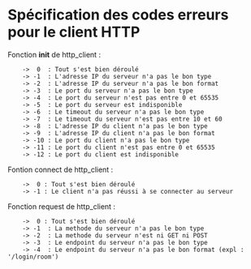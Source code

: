# Spécification des codes erreurs pour le client HTTP

Fonction __init__ de http_client :

		-> 	0  : Tout s'est bien déroulé 
		-> -1  : L'adresse IP du serveur n'a pas le bon type 
		-> -2  : L'adresse IP du serveur n'a pas le bon format
		-> -3  : Le port du serveur n'a pas le bon type
		-> -4  : Le port du serveur n'est pas entre 0 et 65535
		-> -5  : Le port du serveur est indisponible
		-> -6  : Le timeout du serveur n'a pas le bon type
		-> -7  : Le timeout du serveur n'est pas entre 10 et 60
		-> -8  : L'adresse IP du client n'a pas le bon type 
		-> -9  : L'adresse IP du client n'a pas le bon format
		-> -10 : Le port du client n'a pas le bon type
		-> -11 : Le port du client n'est pas entre 0 et 65535
		-> -12 : Le port du client est indisponible

Fontion connect de http_client :

		->  0 : Tout s'est bien déroulé
		-> -1 : Le client n'a pas réussi à se connecter au serveur

Fonction request de http_client :

		->  0 : Tout s'est bien déroulé
		-> -1  : La methode du serveur n'a pas le bon type 
		-> -2  : La methode du serveur n'est ni GET ni POST
		-> -3  : Le endpoint du serveur n'a pas le bon type
		-> -4  : Le endpoint du serveur n'a pas le bon format (expl : '/login/room')

